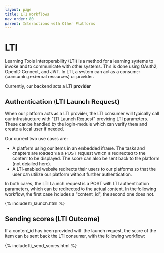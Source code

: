 ```yaml
---
layout: page
title: LTI Workflows
nav_order: 80
parent: Interactions with Other Platforms
---
```


# LTI

Learning Tools Interoperability (LTI) is a method for a learning systems to invoke and to communicate with other systems. This is done using OAuth2, OpenID Connect, and JWT. In LTI, a system can act as a consumer (consuming external resources) or provider.

Currently, our backend acts a LTI **provider**

## Authentication (LTI Launch Request)

When our platform acts as a LTI provider, the LTI consumer will typically call our infrastructure with "LTI Launch Request" providing LTI parameters. These can be handled by the login-module which can verify them and create a local user if needed.

Our current two use cases are:
* A platform using our items in an embedded iframe. The tasks and chapters are loaded via a POST request which is redirected to the content to be displayed. The score can also be sent back to the platform (not detailed here).
* A LTI-enabled website redirects their users to our platforms so that the user can utilize our platform without further authentication.

In both cases, the LTI Launch request is a POST with LTI authentication parameters, which can be redirected to the actual content. In the following workflow, the first case includes a "content_id", the second one does not.

{% include lti_launch.html %}

## Sending scores (LTI Outcome)

If a content_id has been provided with the launch request, the score of the item can be sent back the LTI consumer, with the following workflow:

{% include lti_send_scores.html %}
